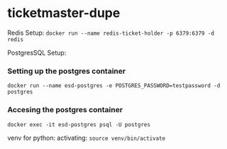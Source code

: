 # ticketmaster-dupe


Redis Setup: 
`docker run --name redis-ticket-holder -p 6379:6379 -d redis`

PostgresSQL Setup:
### Setting up the postgres container
`docker run --name esd-postgres -e POSTGRES_PASSWORD=testpassword -d postgres`
### Accesing the postgres container
`docker exec -it esd-postgres psql -U postgres`


venv for python:
activating:
`source venv/bin/activate`
